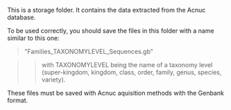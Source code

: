 This is a storage folder. It contains the data extracted from the Acnuc database.

To be used correctly, you should save the files in this folder with a name similar to this one: 
> "Families_TAXONOMYLEVEL_Sequences.gb" 

>> with TAXONOMYLEVEL being the name of a taxonomy level (super-kingdom, kingdom, class, order, family, genus, species, variety).

These files must be saved with Acnuc aquisition methods with the Genbank format.
